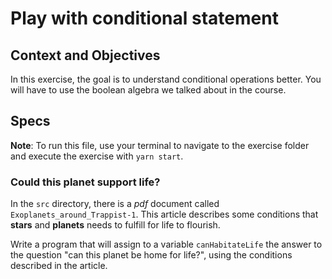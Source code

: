 # Play with conditional statement

## Context and Objectives

In this exercise, the goal is to understand conditional operations better.
You will have to use the boolean algebra we talked about in the course.

## Specs

**Note**: To run this file, use your terminal to navigate to the exercise folder and execute the exercise with `yarn start`.

### Could this planet support life?

In the `src` directory, there is a _pdf_ document called `Exoplanets_around_Trappist-1`. This article describes some conditions that **stars** and **planets** needs to fulfill for life to flourish.

Write a program that will assign to a variable `canHabitateLife` the answer to the question "can this planet be home for life?", using the conditions described in the article.
